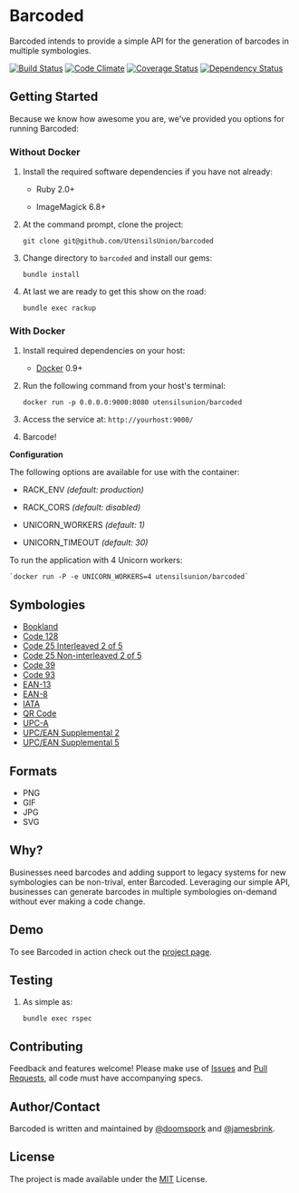 # Barcoded

Barcoded intends to provide a simple API for the generation of barcodes in multiple symbologies.

[![Build Status](https://travis-ci.org/UtensilsUnion/barcoded.svg?branch=master)](https://travis-ci.org/UtensilsUnion/barcoded) [![Code Climate](https://codeclimate.com/github/UtensilsUnion/barcoded.png)](https://codeclimate.com/github/UtensilsUnion/barcoded) [![Coverage Status](https://coveralls.io/repos/UtensilsUnion/barcoded/badge.png)](https://coveralls.io/r/UtensilsUnion/barcoded) [![Dependency Status](https://gemnasium.com/UtensilsUnion/barcoded.svg)](https://gemnasium.com/UtensilsUnion/barcoded)

## Getting Started

Because we know how awesome you are, we've provided you options for running Barcoded:

### Without Docker

1. Install the required software dependencies if you have not already:

    + Ruby 2.0+

    + ImageMagick 6.8+

2. At the command prompt, clone the project:

	`git clone git@github.com/UtensilsUnion/barcoded`

3. Change directory to `barcoded` and install our gems:

	`bundle install`

4. At last we are ready to get this show on the road:

	`bundle exec rackup`
	
### With Docker

1. Install required dependencies on your host:
	
	+ [Docker](http://docker.io) 0.9+

2. Run the following command from your host's terminal:

	`docker run -p 0.0.0.0:9000:8080 utensilsunion/barcoded`
	
3. Access the service at: `http://yourhost:9000/`

4. Barcode!

__Configuration__

The following options are available for use with the container:

+ RACK_ENV _(default: production)_

+ RACK_CORS  _(default: disabled)_

+ UNICORN_WORKERS  _(default: 1)_

+ UNICORN_TIMEOUT  _(default: 30)_

To run the application with 4 Unicorn workers:

	`docker run -P -e UNICORN_WORKERS=4 utensilsunion/barcoded`

## Symbologies

+ [Bookland](http://en.wikipedia.org/wiki/Bookland)
+ [Code 128](http://en.wikipedia.org/wiki/Code_128)
+ [Code 25 Interleaved 2 of 5](http://en.wikipedia.org/wiki/Interleaved_2_of_5)
+ [Code 25 Non-interleaved 2 of 5](http://en.wikipedia.org/wiki/Interleaved_2_of_5)
+ [Code 39](http://en.wikipedia.org/wiki/Code_39)
+ [Code 93](http://en.wikipedia.org/wiki/Code_93)
+ [EAN-13](http://en.wikipedia.org/wiki/EAN-13)
+ [EAN-8](http://en.wikipedia.org/wiki/EAN-8)
+ [IATA](http://en.wikipedia.org/wiki/International_Air_Transport_Association)
+ [QR Code](http://en.wikipedia.org/wiki/QR_code)
+ [UPC-A](http://en.wikipedia.org/wiki/Universal_Product_Code)
+ [UPC/EAN Supplemental 2](http://en.wikipedia.org/wiki/EAN_2)
+ [UPC/EAN Supplemental 5](http://en.wikipedia.org/wiki/EAN_5)

## Formats

+ PNG
+ GIF
+ JPG
+ SVG

## Why?

Businesses need barcodes and adding support to legacy systems for new symbologies can be non-trival, enter Barcoded.  Leveraging our simple API, businesses can generate barcodes in multiple symbologies on-demand without ever making a code change.

## Demo
To see Barcoded in action check out the [project page](http://utensils.io/barcoded).

## Testing

1. As simple as:

	`bundle exec rspec`

## Contributing

Feedback and features welcome!  Please make use of [Issues](https://github.com/UtensilsUnion/barcoded/issues) and [Pull Requests](https://github.com/UtensilsUnion/barcoded/pulls), all code must have accompanying specs.

## Author/Contact

Barcoded is written and maintained by [@doomspork](https://github.com/doomspork) and [@jamesbrink](https://github.com/jamesbrink).

## License

The project is made available under the [MIT](http://opensource.org/licenses/MIT) License.
